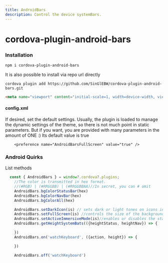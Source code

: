 ```yaml
---
title: AndroidBars
description: Control the device systemBars.
---
```



# cordova-plugin-android-bars



### Installation


    npm i cordova-plugin-android-bars

It is also possible to install via repo url directly

    cordova plugin add https://github.com/SinGlEBW/cordova-plugin-android-bars.git



```html
<meta name="viewport" content="initial-scale=1, width=device-width, viewport-fit=cover">
```

#### config.xml

   If desired, set the default settings. Usually, the plugin is loaded to manage the dynamic settings of the theme, so there is not much point in static parameters. But if you want, you are provided   with many parameters in the amount of ONE :)  Its default value is true

        <preference name="AndroidBarsFullScreen" value="true" />
      

### Android Quirks
List methods
```js
  const { AndroidBars } = window?.cordova?.plugins;
    //The color is transmitted in hex format.
    //(#RGB) | (#RRGGBB) | (#RRGGBBAA)//In secret, you can # omit
    AndroidBars.bgColorStatusBar(hex)
    AndroidBars.bgColorNavBar(hex)
    AndroidBars.bgColorAll(hex)

    AndroidBars.setDarkIcon(is) // sets dark or light tones on icons in bars
    AndroidBars.setFullScreen(is) //controls the size of the background. by default, it is not fullScreen (ps. if other plugins do not disrupt the operation)
    AndroidBars.setActiveImmersiveMode(is)//enables or disables the status and navigation panels. When enabled, the default state will be returned, which can be initially set via setFullScreen.
    AndroidBars.getHeightSystemBats(({heightStatus, heightNav}) => {

    })
    AndroidBars.on('watchKeyboard', ({action, height}) => {

    })

    AndroidBars.off('watchKeyboard')
   

```

